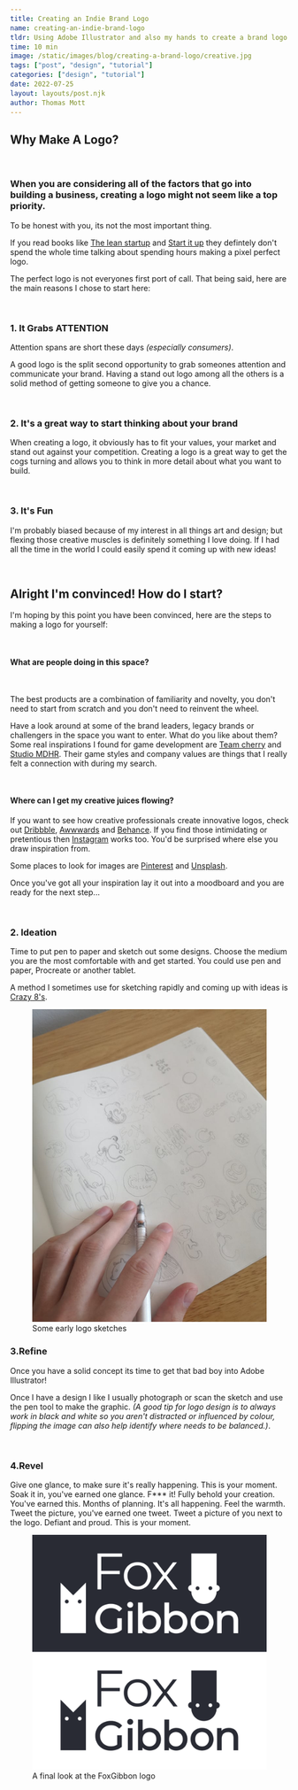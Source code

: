 ```yaml
---
title: Creating an Indie Brand Logo
name: creating-an-indie-brand-logo
tldr: Using Adobe Illustrator and also my hands to create a brand logo.
time: 10 min
image: /static/images/blog/creating-a-brand-logo/creative.jpg
tags: ["post", "design", "tutorial"]
categories: ["design", "tutorial"]
date: 2022-07-25
layout: layouts/post.njk
author: Thomas Mott
---
```


## Why Make A Logo?

<br>

### When you are considering all of the factors that go into building a business, creating a logo might not seem like a top priority.

To be honest with you, its not the most important thing.

If you read books like [The lean startup](https://www.waterstones.com/book/the-lean-startup/eric-ries/9780670921607") and [Start it up](https://www.waterstones.com/book/start-it-up/luke-johnson/9780670920471) they defintely don't spend the whole time talking about spending hours making a pixel perfect logo.

The perfect logo is not everyones first port of call. That being said, here are the main reasons I chose to start here:

<br>

### 1. It Grabs ATTENTION

Attention spans are short these days _(especially consumers)_.

A good logo is the split second opportunity to grab someones attention and communicate your brand. Having a stand out logo among all the others is a solid method of getting someone to give you a chance.

<br>

### 2. It's a great way to start thinking about your brand

When creating a logo, it obviously has to fit your values, your market and stand out against your competition. Creating a logo is a great way to get the cogs turning and allows you to think in more detail about what you want to build.

<br>

### 3. It's Fun

I'm probably biased because of my interest in all things art and design; but flexing those creative muscles is definitely something I love doing. If I had all the time in the world I could easily spend it coming up with new ideas!

<br>

## Alright I'm convinced! How do I start?

I'm hoping by this point you have been convinced, here are the steps to making a logo for yourself:

<br>

#### What are people doing in this space?

<br>

The best products are a combination of familiarity and novelty, you don't need to start from scratch and you don't need to reinvent the wheel.

Have a look around at some of the brand leaders, legacy brands or challengers in the space you want to enter. What do you like about them? Some real inspirations I found for game development are [Team cherry](https://www.teamcherry.com.au) and [Studio MDHR](http://studiomdhr.com). Their game styles and company values are things that I really felt a connection with during my search.

<br>

#### Where can I get my creative juices flowing?

If you want to see how creative professionals create innovative logos, check out [Dribbble](https://dribbble.com/), [Awwwards](https://www.awwwards.com/) and [Behance](https://www.behance.net/). If you find those intimidating or pretentious then [Instagram](https://www.instagram.com) works too. You'd be surprised where else you draw inspiration from.

Some places to look for images are [Pinterest](https://www.pinterest.com/) and [Unsplash](https://unsplash.com/).

Once you've got all your inspiration lay it out into a moodboard and you are ready for the next step...

<br>

### 2. Ideation

Time to put pen to paper and sketch out some designs. Choose the medium you are the most comfortable with and get started. You could use pen and paper, Procreate or another tablet.

A method I sometimes use for sketching rapidly and coming up with ideas is [Crazy 8's](https://designsprintkit.withgoogle.com/methodology/phase3-sketch/crazy-8s).

<figure>
	<img class="case-img " src="/static/images/blog/creating-a-brand-logo/ideation.jpg" alt="sketching some ideas for the FoxGibbon logo">
	<figcaption>Some early logo sketches</figcaption>
</figure>

### 3.Refine

Once you have a solid concept its time to get that bad boy into Adobe Illustrator!

Once I have a design I like I usually photograph or scan the sketch and use the pen tool to make the graphic. _(A good tip for logo design is to always work in black and white so you aren't distracted or influenced by colour, flipping the image can also help identify where needs to be balanced.)_.

<br>

### 4.Revel

Give one glance, to make sure it's really happening. This is your moment. Soak it in, you've earned one glance. F\*\*\* it! Fully behold your creation. You've earned this. Months of planning. It's all happening. Feel the warmth. Tweet the picture, you've earned one tweet. Tweet a picture of you next to the logo. Defiant and proud. This is your moment.

<figure>
	<img class="case-img " src="/static/images/blog/creating-a-brand-logo/logo-bw.png" alt="FoxGibbon logo" style="height: auto;">
	<figcaption>A final look at the FoxGibbon logo</figcaption>
</figure>
